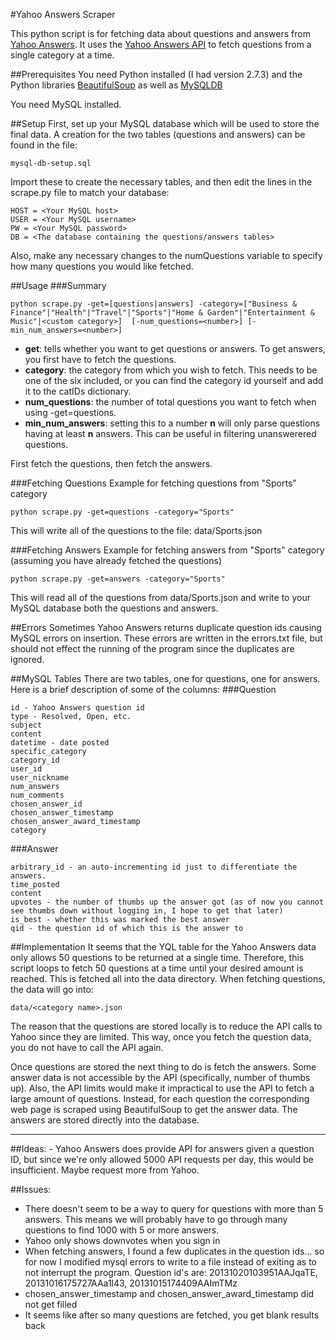 #Yahoo Answers Scraper

This python script is for fetching data about questions and answers from [Yahoo Answers](http://answers.yahoo.com). It uses the [Yahoo Answers API](http://developer.yahoo.com/answers/) to fetch questions from a single category at a time. 

##Prerequisites
You need Python installed (I had version 2.7.3) and the Python libraries [BeautifulSoup](http://www.crummy.com/software/BeautifulSoup/) as well as [MySQLDB](http://sourceforge.net/projects/mysql-python/)

You need MySQL installed.

##Setup
First, set up your MySQL database which will be used to store the final data. A creation for the two tables (questions and answers) can be found in the file:

```
mysql-db-setup.sql
```

Import these to create the necessary tables, and then edit the lines in the scrape.py file to match your database:

```
HOST = <Your MySQL host>
USER = <Your MySQL username>
PW = <Your MySQL password>
DB = <The database containing the questions/answers tables>
```

Also, make any necessary changes to the numQuestions variable to specify how many questions you would like fetched.

##Usage
###Summary

```
python scrape.py -get=[questions|answers] -category=["Business & Finance"|"Health"|"Travel"|"Sports"|"Home & Garden"|"Entertainment & Music"|<custom category>]  [-num_questions=<number>] [-min_num_answers=<number>]
```

- <b>get</b>: tells whether you want to get questions or answers. To get answers, you first have to fetch the questions.
- <b>category</b>: the category from which you wish to fetch. This needs to be one of the six included, or you can find the category id yourself and add it to the catIDs dictionary.
- <b>num_questions</b>: the number of total questions you want to fetch when using -get=questions.
- <b>min_num_answers</b>: setting this to a number <b>n</b> will only parse questions having at least <b>n</b> answers. This can be useful in filtering unanswerered questions.

First fetch the questions, then fetch the answers.

###Fetching Questions
Example for fetching questions from "Sports" category

```
python scrape.py -get=questions -category="Sports"
```

This will write all of the questions to the file: data/Sports.json

###Fetching Answers
Example for fetching answers from "Sports" category (assuming you have already fetched the questions)

```
python scrape.py -get=answers -category="Sports"
```

This will read all of the questions from data/Sports.json and write to your MySQL database both the questions and answers.

##Errors
Sometimes Yahoo Answers returns duplicate question ids causing MySQL errors on insertion. These errors are written in the errors.txt file, but should not effect the running of the program since the duplicates are ignored.

##MySQL Tables
There are two tables, one for questions, one for answers. Here is a brief description of some of the columns:
###Question
```
id - Yahoo Answers question id
type - Resolved, Open, etc.
subject
content
datetime - date posted
specific_category
category_id
user_id
user_nickname
num_answers 
num_comments
chosen_answer_id
chosen_answer_timestamp
chosen_answer_award_timestamp
category
```
###Answer
```
arbitrary_id - an auto-incrementing id just to differentiate the answers.
time_posted
content
upvotes - the number of thumbs up the answer got (as of now you cannot see thumbs down without logging in, I hope to get that later)
is_best - whether this was marked the best answer
qid - the question id of which this is the answer to
```

##Implementation
It seems that the YQL table for the Yahoo Answers data only allows 50 questions to be returned at a single time. Therefore, this script loops to fetch 50 questions at a time until your desired amount is reached. This is fetched all into the data directory. When fetching questions, the data will go into:

```
data/<category name>.json
```

The reason that the questions are stored locally is to reduce the API calls to Yahoo since they are limited. This way, once you fetch the question data, you do not have to call the API again.

Once questions are stored the next thing to do is fetch the answers. Some answer data is not accessible by the API (specifically, number of thumbs up). Also, the API limits would make it impractical to use the API to fetch a large amount of questions. Instead, for each question the corresponding web page is scraped using BeautifulSoup to get the answer data. The answers are stored directly into the database.

<hr/>
##Ideas:
- Yahoo Answers does provide API for answers given a question ID, but since we're only allowed 5000 API requests per day, this would be insufficient. Maybe request more from Yahoo.

##Issues:
- There doesn't seem to be a way to query for questions with more than 5 answers. This means we will probably have to go through many questions to find 1000 with 5 or more answers.
- Yahoo only shows downvotes when you sign in
- When fetching answers, I found a few duplicates in the question ids... so for now I modified mysql errors to write to a file instead of exiting as to not interrupt the program. Question id's are: 20131020103951AAJqaTE, 20131016175727AAa1l43, 20131015174409AAImTMz
- chosen_answer_timestamp and chosen_answer_award_timestamp did not get filled
- It seems like after so many questions are fetched, you get blank results back